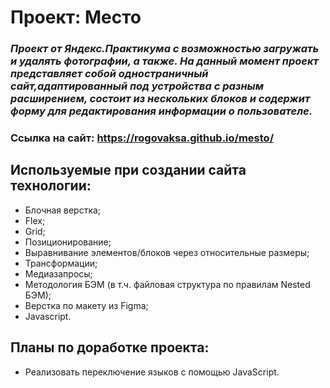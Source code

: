 # __Проект: Место__

### _Проект от Яндекс.Практикума с возможностью загружать и удалять фотографии, а также. На данный момент проект представляет собой одностраничный сайт,адаптированный под устройства с разным расширением, состоит из нескольких блоков и содержит форму для редактирования информации о пользователе._

### Ссылка на сайт: https://rogovaksa.github.io/mesto/

## Используемые при создании сайта технологии:

* Блочная верстка;
* Flex;
* Grid;
* Позиционирование;
* Выравнивание элементов/блоков через относительные размеры;
* Трансформации;
* Медиазапросы;
* Методология БЭМ (в т.ч. файловая структура по правилам Nested БЭМ);
* Верстка по макету из Figma;
* Javascript.

## Планы по доработке проекта:

* Реализовать переключение языков с помощью JavaScript.
